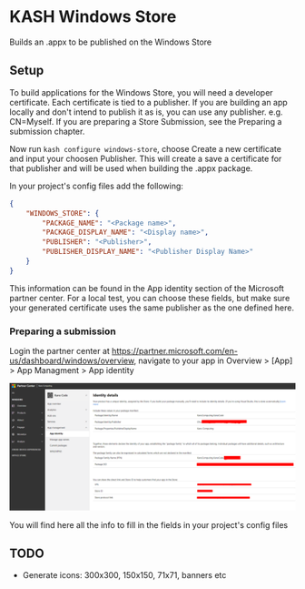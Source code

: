 # KASH Windows Store

Builds an .appx to be published on the Windows Store

## Setup

To build applications for the Windows Store, you will need a developer certificate. Each certificate is tied to a publisher.
If you are building an app locally and don't intend to publish it as is, you can use any publisher. e.g. CN=Myself.
If you are preparing a Store Submission, see the Preparing a submission chapter.

Now run `kash configure windows-store`, choose Create a new certificate and input your choosen Publisher. This will create a save a certificate for that publisher and will be used when building the .appx package.

In your project's config files add the following:

```json
{
    "WINDOWS_STORE": {
        "PACKAGE_NAME": "<Package name>",
        "PACKAGE_DISPLAY_NAME": "<Display name>",
        "PUBLISHER": "<Publisher>",
        "PUBLISHER_DISPLAY_NAME": "<Publisher Display Name>"
    }
}
```
This information can be found in the App identity section of the Microsoft partner center. For a local test, you can choose these fields, but make sure your generated certificate uses the same publisher as the one defined here.

### Preparing a submission

Login the partner center at https://partner.microsoft.com/en-us/dashboard/windows/overview,
navigate to your app in Overview > [App] > App Managment > App identity

![App identity](./docs/app-identity.png)

You will find here all the info to fill in the fields in your project's config files


## TODO
 - Generate icons: 300x300, 150x150, 71x71, banners etc